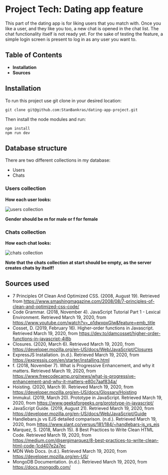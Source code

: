# Project Tech: Dating app feature
This part of the dating app is for liking users that you match with. Once you like a user, and they like you too, a new chat is opened in the chat list. The chat functionality itself is not ready yet.
For the sake of testing the feature, a simple login screen is present to log in as any user you want to.

## Table of Contents
* **Installation**
* **Sources**

## Installation
To run this project use git clone in your desired location:
```
git clone git@github.com:StanBankras/dating-app-project.git
```

Then install the node modules and run:
```
npm install
npm run dev
```

## Database structure
There are two different collections in my database:
* Users
* Chats

### Users collection
**How each user looks:**

![users collection](https://i.imgur.com/PqJqwML.png)

__Gender should be m for male or f for female__

### Chats collection
**How each chat looks:**

![chats collection](https://i.imgur.com/gmYbzxV.png)

__Note that the chats collection at start should be empty, as the server creates chats by itself!__


## Sources used
* 7 Principles Of Clean And Optimized CSS. (2008, August 19). Retrieved from https://www.smashingmagazine.com/2008/08/7-principles-of-clean-and-optimized-css-code/
* Code Grammar. (2018, November 4). JavaScript Tutorial Part 1 - Lexical Environment. Retrieved March 19, 2020, from https://www.youtube.com/watch?v=_p1dwxpxGIw&feature=emb_title
* Cosset, D. (2019, February 16). Higher-order functions in Javascript. Retrieved March 19, 2020, from https://dev.to/damcosset/higher-order-functions-in-javascript-4j8b
* Closures. (2020, March 6). Retrieved March 19, 2020, from https://developer.mozilla.org/en-US/docs/Web/JavaScript/Closures
* ExpressJS Installation. (n.d.). Retrieved March 19, 2020, from https://expressjs.com/en/starter/installing.html
* f. (2018, November 7). What is Progressive Enhancement, and why it matters. Retrieved March 19, 2020, from https://www.freecodecamp.org/news/what-is-progressive-enhancement-and-why-it-matters-e80c7aaf834a/
* Hoisting. (2020, March 9). Retrieved March 19, 2020, from https://developer.mozilla.org/en-US/docs/Glossary/Hoisting
* Immukul. (2019, March 20). Prototype in JavaScript. Retrieved March 19, 2020, from https://www.geeksforgeeks.org/prototype-in-javascript/
* JavaScript Guide. (2019, August 21). Retrieved March 19, 2020, from https://developer.mozilla.org/en-US/docs/Web/JavaScript/Guide
* Handlebars.js vs EJS detailed comparison. (n.d.). Retrieved March 19, 2020, from https://www.slant.co/versus/181/184/~handlebars-js_vs_ejs
* Marquez, S. (2018, March 15). 8 Best Practices to Write Clean HTML Code. Retrieved March 19, 2020, from https://medium.com/@sergimarquez/8-best-practices-to-write-clean-html-code-1cd407e2a7ec
* MDN Web Docs. (n.d.). Retrieved March 19, 2020, from https://developer.mozilla.org/en-US/
* MongoDB Documentation. (n.d.). Retrieved March 19, 2020, from https://docs.mongodb.com/

